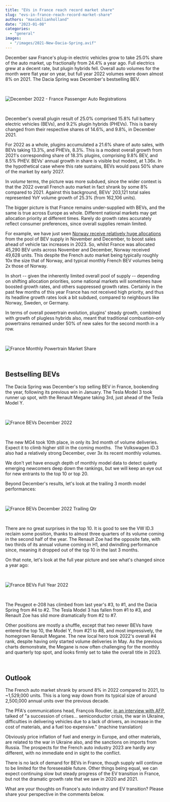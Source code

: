 ```yaml
---
title: "EVs in France reach record market share"
slug: "evs-in-france-reach-record-market-share"
authors: "maximilianholland"
date: "2023-01-08"
categories: 
  - "general"
images: 
  - "/images/2021-New-Dacia-Spring.avif"
---
```


December saw France's plug-in electric vehicles grow to take 25.0% share of the auto market, up fractionally from 24.4% a year ago. Full electrics grew at a decent rate, but plugin hybrids fell. Overall auto volumes for the month were flat year on year, but full year 2022 volumes were down almost 8% on 2021. The Dacia Spring was December's bestselling BEV.

 

![December 2022 - France Passenger Auto Registrations](ev-sales-images/2022-12-France-Passenger-Auto-Registrations.avif)

 

December's overall plugin result of 25.0% comprised 15.8% full battery electric vehicles (BEVs), and 9.2% plugin hybrids (PHEVs). This is barely changed from their respective shares of 14.6%, and 9.8%, in December 2021.

For 2022 as a whole, plugins accumulated a 21.6% share of auto sales, with BEVs taking 13.3%, and PHEVs, 8.3%. This is a modest overall growth from 2021's corresponding share of 18.3% plugins, comprising 9.8% BEV, and 8.5% PHEV. BEVs' annual growth in share is visible but modest, at 1.36x. In the hypothetical case where this rate sustains, BEVs would pass 50% share of the market by early 2027.

In _volume_ terms, the picture was more subdued, since the wider context is that the 2022 overall French auto market in fact shrank by some 8% compared to 2021. Against this background, BEVs' 203,121 total sales represented YoY volume growth of 25.3% (from 162,106 units).

The bigger picture is that France remains under-supplied with BEVs, and the same is true across Europe as whole. Different national markets may get allocation priority at different times. Rarely do growth rates accurately reflect consumer preferences, since overall supplies remain limited.

For example, we have just seen [Norway receive relatively huge allocations](/2023/01/05/ev-sales-in-norway-explode-ahead-of-policy-changes/) from the pool of BEV supply in November and December, to boost sales ahead of vehicle tax increases in 2023. So, whilst France was allocated 45,290 BEV units across November and December, Norway received 49,628 units. This despite the French auto market being typically roughly 10x the size that of Norway, and typical monthly French BEV volumes being 2x those of Norway.

In short -- given the inherently limited overall pool of supply -- depending on shifting allocation priorities, some national markets will sometimes have boosted growth rates, and others suppressed growth rates. Certainly in the past few months of this year France has not received high priority, and thus its headline growth rates look a bit subdued, compared to neighbours like Norway, Sweden, or Germany.

In terms of overall powertrain evolution, plugins' steady growth, combined with growth of plugless hybrids also, meant that traditional combustion-only powertrains remained under 50% of new sales for the second month in a row.

 

![France Monthly Powertrain Market Share](ev-sales-images/2022-12-France-Monthly-Powertrain-Market-Share.avif)

 

## Bestselling BEVs

The Dacia Spring was December's top selling BEV in France, bookending the year, following its previous win in January. The Tesla Model 3 took runner up spot, with the Renault Megane taking 3rd, just ahead of the Tesla Model Y.

 

![France BEVs December 2022](ev-sales-images/2022-12-France-BEVs.avif)

 

The new MG4 took 10th place, in only its 3rd month of volume deliveries. Expect it to climb higher still in the coming months.  The Volkswagen ID.3 also had a relatively strong December, over 3x its recent monthly volumes.

We don't yet have enough depth of monthly model data to detect quietly emerging newcomers deep down the rankings, but we will keep an eye out for new entrants to the top 10 or top 20.

Beyond December's results, let's look at the trailing 3 month model performances:

 

![France BEVs December 2022 Trailing Qtr](ev-sales-images/2022-12-France-BEVs-Trailing-Qtr.avif)

 

There are no great surprises in the top 10. It is good to see the VW ID.3 reclaim some position, thanks to almost three quarters of its volume coming in the second half of the year. The Renault Zoe had the opposite fate, with two thirds of its annual volume coming in H1, and dwindling performance since, meaning it dropped out of the top 10 in the last 3 months.

On that note, let's look at the full year picture and see what's changed since a year ago:

 

![France BEVs Full Year 2022](ev-sales-images/2022-France-BEVs-Full-Year.avif)

 

The Peugeot e-208 has climbed from last year's #3, to #1, and the Dacia Spring from #4 to #2. The Tesla Model 3 has fallen from #1 to #3, and Renault Zoe has slid more dramatically from #2 to #7.

Other positions are mostly a shuffle, except that two newer BEVs have entered the top 10, the Model Y, from #21 to #8, and most impressively, the homegrown Renault Megane. The new local hero took 2022's overall #4 rank, despite having only started volume deliveries in May. As the previous charts demonstrate, the Megane is now often challenging for the monthly and quarterly top spot, and looks firmly set to take the overall title in 2023.

 

## Outlook

The French auto market shrank by around 8% in 2022 compared to 2021, to ~1,529,000 units. This is a long way down from its typical size of around 2,500,000 annual units over the previous decade.

The PFA's communications head, François Roudier, [in an interview with AFP](https://www.ouest-france.fr/economie/automobile/le-marche-automobile-francais-a-recule-de-8-en-2022-e49bed40-89a6-11ed-a3d4-dee2730d6633), talked of "a succession of crises... semiconductor crisis, the war in Ukraine, difficulties in delivering vehicles due to a lack of drivers, an increase in the cost of materials, and a fuel too expensive." (machine translation)

Obviously price inflation of fuel and energy in Europe, and other materials, are related to the war in Ukraine also, and the sanctions on imports from Russia. The prospects for the French auto industry 2023 are hardly any different, with no immediate end in sight to the conflict.

There is no lack of demand for BEVs in France, though supply will continue to be limited for the foreseeable future. Other things being equal, we can expect continuing slow but steady progress of the EV transition in France, but not the dramatic growth rate that we saw in 2020 and 2021.

What are your thoughts on France's auto industry and EV transition? Please share your perspective in the comments below.
